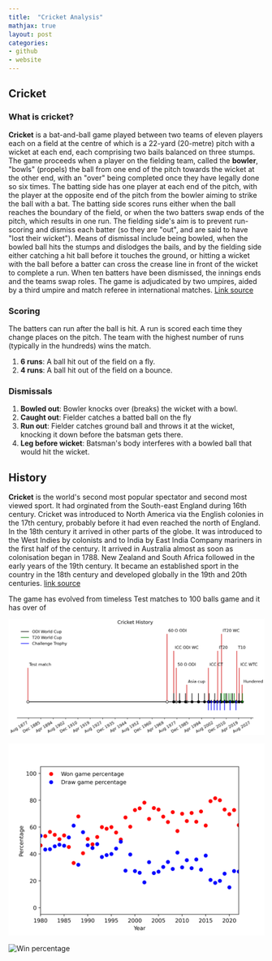 ```yaml
---
title:  "Cricket Analysis"
mathjax: true
layout: post
categories:
- github
- website
---
```


## **Cricket**

### **What is cricket?**

**Cricket** is a bat-and-ball game played between two teams of eleven players each on a field at the centre of which is a 22-yard (20-metre) pitch with a wicket at each end, each comprising two bails balanced on three stumps. The game proceeds when a player on the fielding team, called the **bowler**, "bowls" (propels) the ball from one end of the pitch towards the wicket at the other end, with an "over" being completed once they have legally done so six times. The batting side has one player at each end of the pitch, with the player at the opposite end of the pitch from the bowler aiming to strike the ball with a bat. The batting side scores runs either when the ball reaches the boundary of the field, or when the two batters swap ends of the pitch, which results in one run. The fielding side's aim is to prevent run-scoring and dismiss each batter (so they are "out", and are said to have "lost their wicket"). Means of dismissal include being bowled, when the bowled ball hits the stumps and dislodges the bails, and by the fielding side either catching a hit ball before it touches the ground, or hitting a wicket with the ball before a batter can cross the crease line in front of the wicket to complete a run. When ten batters have been dismissed, the innings ends and the teams swap roles. The game is adjudicated by two umpires, aided by a third umpire and match referee in international matches. [Link source](https://en.wikipedia.org/wiki/Cricket)

### **Scoring**
The batters can run after the ball is hit. A run is scored each time they change places on the pitch. The team with the highest number of runs (typically in the hundreds) wins the match.
1. **6 runs**: A ball hit out of the field on a fly.
2. **4 runs**: A ball hit out of the field on a bounce.

### **Dismissals**
1. **Bowled out**: Bowler knocks over (breaks) the wicket with a bowl.
2. **Caught out**: Fielder catches a batted ball on the fly
3. **Run out**: Fielder catches ground ball and throws it at the wicket, knocking it down before the batsman gets there.
4. **Leg before wicket**: Batsman's body interferes with a bowled ball that would hit the wicket.

## **History**
**Cricket** is the world's second most popular spectator and second most viewed sport. It had orginated from the South-east England during 16th century. Cricket was introduced to North America via the English colonies in the 17th century, probably before it had even reached the north of England. In the 18th century it arrived in other parts of the globe. It was introduced to the West Indies by colonists and to India by East India Company mariners in the first half of the century. It arrived in Australia almost as soon as colonisation began in 1788. New Zealand and South Africa followed in the early years of the 19th century. It became an established sport in the country in the 18th century and developed globally in the 19th and 20th centuries. [link source](https://en.wikipedia.org/wiki/History_of_cricket)

The game has evolved from timeless Test matches to 100 balls game and it has over of 

![Cricket_History](Image/History.png "Image 1")



![No of Games](Image/Percentage.png "Image 2")

![Win percentage](assets/Image/Percentage.png "Image 3")

